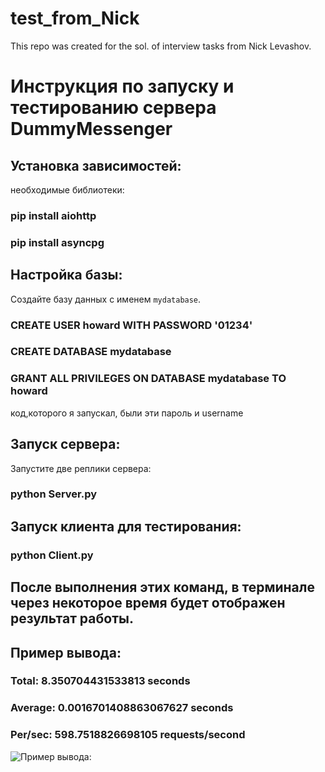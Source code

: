 # test_from_Nick
This repo was created for the sol. of interview tasks from Nick Levashov.

# Инструкция по запуску и тестированию сервера DummyMessenger

## Установка зависимостей:
необходимые библиотеки:
### pip install aiohttp
### pip install asyncpg

## Настройка базы:
Создайте базу данных с именем `mydatabase`.

### CREATE USER howard WITH PASSWORD '01234'

### CREATE DATABASE mydatabase

### GRANT ALL PRIVILEGES ON DATABASE mydatabase TO howard
код,которого я запускал, были эти пароль и username

## Запуск сервера:
Запустите две реплики сервера:
### python Server.py

## Запуск клиента для тестирования:
### python Client.py


## После выполнения этих команд, в терминале через некоторое время будет отображен результат работы.
## Пример вывода:
### Total: 8.350704431533813 seconds
### Average: 0.0016701408863067627 seconds
### Per/sec: 598.7518826698105 requests/second

![Пример вывода:](https://drive.google.com/file/d/1ND7KnTN8Hk2FKzl8yrB0_LQxCkEeUqyV/view?usp=sharing)
